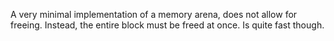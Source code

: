 A very minimal implementation of a memory arena, does not allow for freeing. Instead, the entire block must be freed at once. Is quite fast though.